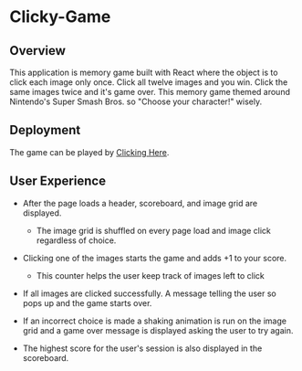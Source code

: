 # Clicky-Game

## Overview
This application is memory game built with React where the object is to click each image only once. Click all twelve images and you win. Click the same images twice and it's game over. This memory game themed around Nintendo's Super Smash Bros. so "Choose your character!" wisely.

## Deployment

The game can be played by [Clicking Here](https://billwee.github.io/Clicky-Game/).

## User Experience

- After the page loads a header, scoreboard, and image grid are displayed.

  - The image grid is shuffled on every page load and image click regardless of choice.

- Clicking one of the images starts the game and adds +1 to your score.

  - This counter helps the user keep track of images left to click

- If all images are clicked successfully. A message telling the user so pops up and the game starts over.

- If an incorrect choice is made a shaking animation is run on the image grid and a game over message is displayed asking the user to try again.

- The highest score for the user's session is also displayed in the scoreboard.

